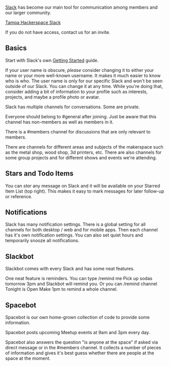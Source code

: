 [Slack](https://slack.com/) has become our main tool for communication among members and our larger community.

[Tampa Hackerspace Slack](http://tampahackerspace.slack.com)

If you do not have access, contact us for an invite.


## Basics

Start with Slack's own [Getting Started](https://tampahackerspace.slack.com/getting-started) guide.

If your user name is obscure, *please* consider changing it to either your name or your more well-known username. It makes it much easier to know who is who. The user name is only for our specific Slack and won't be seen outside of our Slack. You can change it at any time. While you're doing that, consider adding a bit of information to your profile such as interests, projects, and maybe a profile photo or avatar.

Slack has multiple channels for conversations. Some are private. 

Everyone should belong to #general after joining. Just be aware that this channel has non-members as well as members in it.

There is a #members channel for discussions that are only relevant to members.

There are channels for different areas and subjects of the makerspace such as the metal shop, wood shop, 3d printers, etc. There are also channels for some group projects and for different shows and events we're attending. 

## Stars and Todo Items

You can *star* any message on Slack and it will be available on your Starred Item List (top right). This makes it easy to mark messages for later follow-up or reference.

## Notifications
Slack has many notification settings. There is a global setting for all channels for both desktop / web and for mobile apps. Then each channel has it's own notification settings. You can also set quiet hours and temporarily snooze all notifications.

## Slackbot

Slackbot comes with every Slack and has some neat features. 

One neat feature is reminders. You can type /remind me Pick up sodas tomorrow 3pm and Slackbot will remind you. Or you can /remind channel Tonight is Open Make 1pm to remind a whole channel.

## Spacebot

Spacebot is our own home-grown collection of code to provide some information. 

Spacebot posts upcoming Meetup events at 9am and 3pm every day.

Spacebot also answers the question "is anyone at the space" if asked via direct message or in the #members channel. It collects a number of pieces of information and gives it's best guess whether there are people at the space at the moment.
